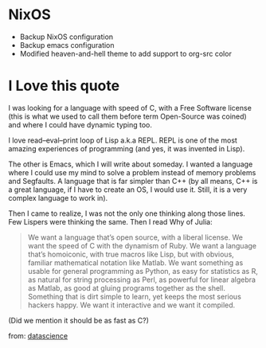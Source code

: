 # NixOS

- Backup NixOS configuration
- Backup emacs configuration
- Modified heaven-and-hell theme to add support to org-src color

# I Love this quote
I was looking for a language with speed of C, with a Free Software license (this
is what we used to call them before term Open-Source was coined) and where I could have dynamic typing too. 

I love read–eval–print loop of Lisp a.k.a REPL. REPL is one of the most amazing
experiences of programming (and yes, it was invented in Lisp).

The other is Emacs, which I will write about someday. I wanted a language where I could use my mind to solve a problem instead of memory
problems and Segfaults. A language that is far simpler than C++ (by all means, C++ is a great language, if I have to create an OS, I would use it. Still, it is
a very complex language to work in). 

Then I came to realize, I was not the only one thinking along those lines. Few Lispers were thinking the same. Then I read Why of Julia:

> We want a language that’s open source, with a liberal license. We want the speed of C with the dynamism of Ruby. We want a language that’s homoiconic, with true macros like Lisp, but with obvious, familiar mathematical notation like Matlab. We want something as usable for general programming as Python, as easy for statistics as R, as natural for string processing as Perl, as powerful for linear algebra as Matlab, as good at gluing programs together as the shell. Something that is dirt simple to learn, yet keeps the most serious hackers happy. We want it interactive and we want it compiled.

(Did we mention it should be as fast as C?)

from: [datascience](https://www.datasciencecentral.com/julia-and-the-reincarnation-of-lisp/)
